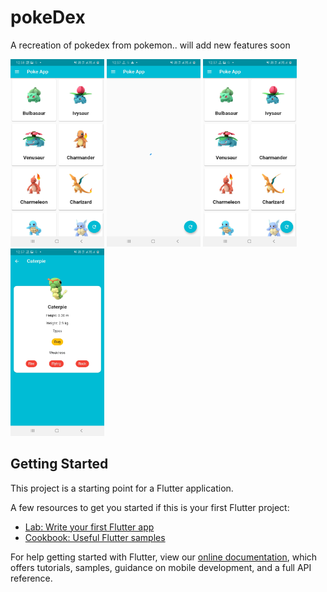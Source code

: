 # pokeDex

A recreation of pokedex from pokemon.. will add new features soon

<div class="row">
<img src = "./ss/img04.jpeg" height="300" width = "150" >
<img src = "./ss/img01.jpeg" height="300" width = "150" >
<img src = "./ss/img02.jpeg" height="300" width = "150" >
<img src = "./ss/img03.jpeg" height="300" width = "150" >
</div>





## Getting Started

This project is a starting point for a Flutter application.

A few resources to get you started if this is your first Flutter project:

- [Lab: Write your first Flutter app](https://flutter.dev/docs/get-started/codelab)
- [Cookbook: Useful Flutter samples](https://flutter.dev/docs/cookbook)

For help getting started with Flutter, view our
[online documentation](https://flutter.dev/docs), which offers tutorials,
samples, guidance on mobile development, and a full API reference.

